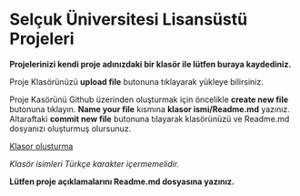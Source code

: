 # Selçuk Üniversitesi Lisansüstü Projeleri

**Projelerinizi kendi proje adınızdaki bir klasör ile lütfen buraya kaydediniz.**

Proje Klasörünüzü **upload file** butonuna tıklayarak yükleye bilirsiniz. 

Proje Kasörünü Github üzerinden oluşturmak için öncelikle **create new file** butonuna tıklayın. **Name your file** kısmına **klasor ismi/Readme.md** yazınız. Altaraftaki **commit new file** butonuna tılayarak klasörünüzü ve Readme.md dosyanızı oluşturmuş olursunuz.

[Klasor olusturma](https://youtu.be/HX0nA5gVW8Q)

*Klasör isimleri Türkçe karakter içermemelidir.*

**Lütfen proje açıklamalarını Readme.md dosyasına yazınız.**
